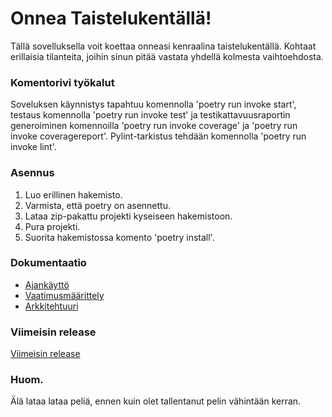 # Onnea Taistelukentällä!

Tällä sovelluksella voit koettaa onneasi kenraalina taistelukentällä. Kohtaat erillaisia tilanteita, joihin sinun pitää vastata yhdellä kolmesta vaihtoehdosta.

### Komentorivi työkalut
Soveluksen käynnistys tapahtuu komennolla 'poetry run invoke start', testaus komennolla 'poetry run invoke test' ja testikattavuusraportin generoiminen komennoilla 'poetry run invoke coverage' ja 'poetry run invoke coveragereport'. Pylint-tarkistus tehdään komennolla 'poetry run invoke lint'.

### Asennus

1. Luo erillinen hakemisto.
2. Varmista, että poetry on asennettu.
3. Lataa zip-pakattu projekti kyseiseen hakemistoon.
4. Pura projekti.
5. Suorita hakemistossa komento 'poetry install'.

### Dokumentaatio
* [Ajankäyttö](https://github.com/Jatynjala/ot-harjoitustyo-Jatynjala/blob/main/Dokumentaatio/Ajankaytto.md)
* [Vaatimusmäärittely](https://github.com/Jatynjala/ot-harjoitustyo-Jatynjala/blob/main/Dokumentaatio/Vaatimusmaarittely.md)
* [Arkkitehtuuri](https://github.com/Jatynjala/ot-harjoitustyo-Jatynjala/blob/main/Dokumentaatio/arkkitehtuuri.md)

### Viimeisin release
[Viimeisin release](https://github.com/Jatynjala/ot-harjoitustyo-Jatynjala/releases/tag/viikko5uusi)

### Huom.
Älä lataa lataa peliä, ennen kuin olet tallentanut pelin vähintään kerran.

